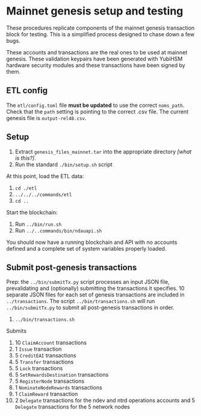 # Mainnet genesis setup and testing

These procedures replicate components of the mainnet genesis transaction block for testing. This is a simplified process designed to chase down a few bugs.

These accounts and transactions are the real ones to be used at mainnet genesis. These validation keypairs have been generated with YubiHSM hardware security modules and these transactions have been signed by them.

## ETL config

The `etl/config.toml` file **must be updated** to use the correct `noms_path`. Check that the `path` setting is pointing to the correct .csv file. The current genesis file is `output-rel48.csv`.

## Setup

1. Extract  `genesis_files_mainnet.tar` into the appropriate directory *[what is this?]*.
1. Run the standard `./bin/setup.sh` script

At this point, load the ETL data:

1. `cd ./etl`
1. `../../../commands/etl`
2. `cd ..`

Start the blockchain:

1. Run `../bin/run.sh`
1. Run `../..commands/bin/ndauapi.sh`

You should now have a running blockchain and API with no accounts defined and a complete set of system variables properly loaded.

## Submit post-genesis transactions

Prep: the `../bin/submitTx.py` script processes an input JSON file, prevalidating and (optionally) submitting the transactions it specifies. 10 separate JSON files for each set of genesis transactions are included in `../transactions`. The script `../bin/transactions.sh` will run `../bin/submitTx.py` to submit all post-genesis transactions in order.

1. `../bin/transactions.sh`

Submits

1. 10 `ClaimAccount` transactions
2. 1 `Issue` transaction
3. 5 `CreditEAI` transactions
4. 5 `Transfer` transactions
5. 5 `Lock` transactions
6. 5 `SetRewardsDestination` transactions
7. 5 `RegisterNode` transactions
8. 1 `NominateNodeRewards` transactions
9. 1 `ClaimReward` transaction
10. 2 `Delegate` transactions for the ndev and ntrd operations accounts and 5 `Delegate` transactions for the 5 network nodes